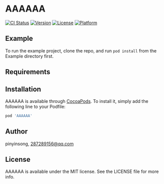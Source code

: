 # AAAAAA

[![CI Status](https://img.shields.io/travis/pinyinsong/AAAAAA.svg?style=flat)](https://travis-ci.org/pinyinsong/AAAAAA)
[![Version](https://img.shields.io/cocoapods/v/AAAAAA.svg?style=flat)](https://cocoapods.org/pods/AAAAAA)
[![License](https://img.shields.io/cocoapods/l/AAAAAA.svg?style=flat)](https://cocoapods.org/pods/AAAAAA)
[![Platform](https://img.shields.io/cocoapods/p/AAAAAA.svg?style=flat)](https://cocoapods.org/pods/AAAAAA)

## Example

To run the example project, clone the repo, and run `pod install` from the Example directory first.

## Requirements

## Installation

AAAAAA is available through [CocoaPods](https://cocoapods.org). To install
it, simply add the following line to your Podfile:

```ruby
pod 'AAAAAA'
```

## Author

pinyinsong, 287289156@qq.com

## License

AAAAAA is available under the MIT license. See the LICENSE file for more info.
